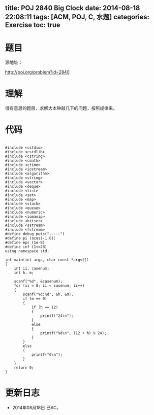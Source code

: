 title: POJ 2840 Big Clock
date: 2014-08-18 22:08:11
tags: [ACM, POJ, C, 水题]
categories: Exercise
toc: true
---
# 题目
源地址：

http://poj.org/problem?id=2840

# 理解
很有意思的题目，求解大本钟敲几下的问题，按照规律来。

<!-- more -->

# 代码

```

#include <cstdio>
#include <cstdlib>
#include <cstring>
#include <cmath>
#include <ctime>
#include <iostream>
#include <algorithm>
#include <string>
#include <vector>
#include <deque>
#include <list>
#include <set>
#include <map>
#include <stack>
#include <queue>
#include <numeric>
#include <iomanip>
#include <bitset>
#include <sstream>
#include <fstream>
#define debug puts("-----")
#define pi (acos(-1.0))
#define eps (1e-8)
#define inf (1<<28)
using namespace std;

int main(int argc, char const *argv[])
{
    int ii, casenum;
    int h, m;

    scanf("%d", &casenum);
    for (ii = 0; ii < casenum; ii++)
    {
        scanf("%d:%d", &h, &m);
        if (m == 0)
        {
            if (h == 12)
            {
                printf("24\n");
            }
            else
            {
                printf("%d\n", (12 + h) % 24);
            }
        }
        else
        {
            printf("0\n");
        }
    }
    return 0;
}

```

# 更新日志
- 2014年08月18日 已AC。
